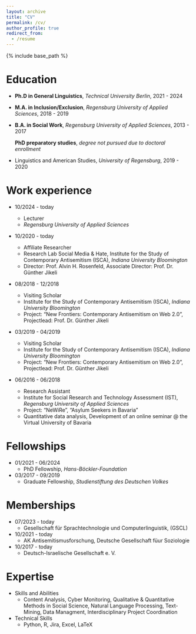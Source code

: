 ```yaml
---
layout: archive
title: "CV"
permalink: /cv/
author_profile: true
redirect_from:
  - /resume
---
```


{% include base_path %}

Education
======
* __Ph.D in General Linguistics__, _Technical University Berlin_, 2021 - 2024
* __M.A. in Inclusion/Exclusion__, _Regensburg University of Applied Sciences_, 2018 - 2019
* __B.A. in Social Work__, _Regensburg University of Applied Sciences_, 2013 - 2017

  __PhD preparatory studies__, _degree not pursued due to doctoral enrollment_
* Linguistics and American Studies, _University of Regensburg_, 2019 - 2020

Work experience
======
* 10/2024 - today
  * Lecturer
  * _Regensburg University of Applied Sciences_ 

* 10/2020 - today
  * Affiliate Researcher
  * Research Lab Social Media & Hate, Institute for the Study of Contemporary Antisemitism (ISCA), _Indiana University Bloomington_
  * Director: Prof. Alvin H. Rosenfeld, Associate Director: Prof. Dr. Günther Jikeli

* 08/2018 - 12/2018
  * Visiting Scholar
  * Institute for the Study of Contemporary Antisemitism (ISCA), _Indiana University Bloomington_
  * Project: “New Frontiers: Contemporary Antisemitism on Web 2.0”, Projectlead: Prof. Dr. Günther Jikeli
  
* 03/2019 - 04/2019
  * Visiting Scholar
  * Institute for the Study of Contemporary Antisemitism (ISCA), _Indiana University Bloomington_
  * Project: “New Frontiers: Contemporary Antisemitism on Web 2.0”, Projectlead: Prof. Dr. Günther Jikeli

* 06/2016 - 06/2018
  * Research Assistant
  * Institute for Social Research and Technology Assessment (IST), _Regensburg University of Applied Sciences_
  * Project: “NeWiRe”, “Asylum Seekers in Bavaria”
  * Quantitative data analysis, Development of an online seminar @ the Virtual University of Bavaria

  
Fellowships
======
* 01/2021 - 06/2024
  * PhD Fellowship, _Hans-Böckler-Foundation_
* 03/2017 - 09/2019
  * Graduate Fellowship, _Studienstiftung des Deutschen Volkes_


Memberships
======
* 07/2023 - today
  * Gesellschaft für Sprachtechnologie und Computerlinguistik, (GSCL)
* 10/2021 - today
  * AK Antisemitismusforschung, Deutsche Gesellschaft füur Soziologie
* 10/2017 - today
  * Deutsch-Israelische Gesellschaft e. V.

  
Expertise
======
* Skills and Abilities
  * Content Analysis, Cyber Monitoring, Qualitative & Quantitative Methods in Social Science, Natural Language Processing, Text-Mining, Data Managment, Interdisciplinary Project Coordination
* Technical Skills
  * Python, R, Jira, Excel, LaTeX

